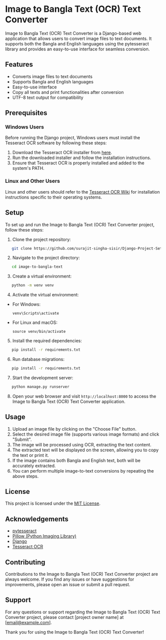 # Image to Bangla Text (OCR) Text Converter

Image to Bangla Text (OCR) Text Converter is a Django-based web application that allows users to convert image files to text documents. It supports both the Bangla and English languages using the pytesseract library and provides an easy-to-use interface for seamless conversion.

## Features

- Converts image files to text documents
- Supports Bangla and English languages
- Easy-to-use interface
- Copy all texts and print functionalities after conversion
- UTF-8 text output for compatibility

## Prerequisites

### Windows Users

Before running the Django project, Windows users must install the Tesseract OCR software by following these steps:

1. Download the Tesseract OCR installer from [here](https://digi.bib.uni-mannheim.de/tesseract/tesseract-ocr-w64-setup-5.3.1.20230401.exe).
2. Run the downloaded installer and follow the installation instructions.
3. Ensure that Tesseract OCR is properly installed and added to the system's PATH.

### Linux and Other Users

Linux and other users should refer to the [Tesseract OCR Wiki](https://github.com/UB-Mannheim/tesseract/wiki) for installation instructions specific to their operating systems.

## Setup

To set up and run the Image to Bangla Text (OCR) Text Converter project, follow these steps:

1. Clone the project repository:
```bash
   git clone https://github.com/surajit-singha-sisir/Django-Project-Setup-Template.git
   ```
2. Navigate to the project directory:
```bash
   cd image-to-bangla-text
```   
3. Create a virtual environment:
```bash
   python -m venv venv
```

4. Activate the virtual environment:

- For Windows:

  ```
  venv\Scripts\activate
  ```

- For Linux and macOS:

  ```
  source venv/bin/activate
  ```

5. Install the required dependencies:
```bash
   pip install -r requirements.txt
```
6. Run database migrations:
```bash
   pip install -r requirements.txt
```
7. Start the development server:
```bash
   python manage.py runserver
```

8. Open your web browser and visit `http://localhost:8000` to access the Image to Bangla Text (OCR) Text Converter application.

## Usage

1. Upload an image file by clicking on the "Choose File" button.
2. Select the desired image file (supports various image formats) and click "Submit".
3. The image will be processed using OCR, extracting the text content.
4. The extracted text will be displayed on the screen, allowing you to copy the text or print it.
5. If the image contains both Bangla and English text, both will be accurately extracted.
6. You can perform multiple image-to-text conversions by repeating the above steps.

## License

This project is licensed under the [MIT License](LICENSE).

## Acknowledgements

- [pytesseract](https://pypi.org/project/pytesseract/)
- [Pillow (Python Imaging Library)](https://python-pillow.org/)
- [Django](https://www.djangoproject.com/)
- [Tesseract OCR](https://github.com/tesseract-ocr/tesseract)

## Contributing

Contributions to the Image to Bangla Text (OCR) Text Converter project are always welcome. If you find any issues or have suggestions for improvements, please open an issue or submit a pull request.

## Support

For any questions or support regarding the Image to Bangla Text (OCR) Text Converter project, please contact [project owner name] at [email@example.com].

Thank you for using the Image to Bangla Text (OCR) Text Converter!










